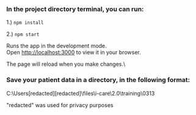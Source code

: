 
### In the project directory terminal, you can run:

1.) `npm install`

2.) `npm start`

Runs the app in the development mode.\
Open [http://localhost:3000](http://localhost:3000) to view it in your browser.

The page will reload when you make changes.\

### Save your patient data in a directory, in the following format:
C:\Users\[redacted]\[redacted]\files\i-care\2.0\training\0313

"redacted" was used for privacy purposes
